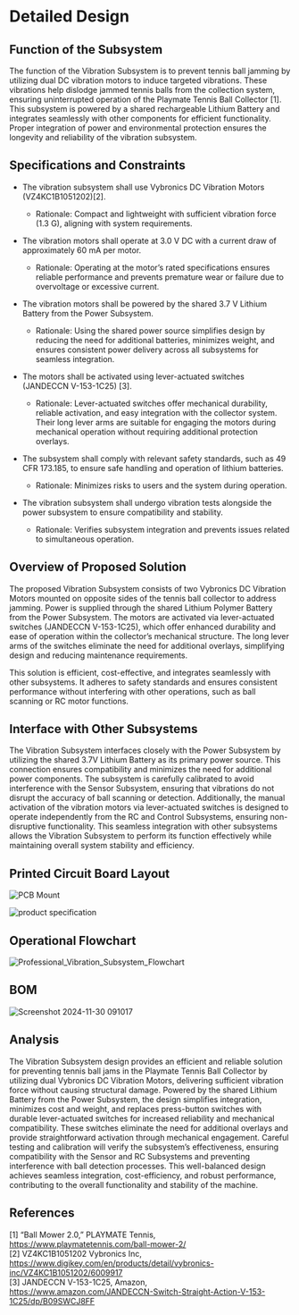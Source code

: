 # Detailed Design

## Function of the Subsystem

The function of the Vibration Subsystem is to prevent tennis ball jamming by utilizing dual DC vibration motors to induce targeted vibrations. These vibrations help dislodge jammed tennis balls from the collection system, ensuring uninterrupted operation of the Playmate Tennis Ball Collector [1]. This subsystem is powered by a shared rechargeable Lithium Battery and integrates seamlessly with other components for efficient functionality. Proper integration of power and environmental protection ensures the longevity and reliability of the vibration subsystem.

## Specifications and Constraints

- The vibration subsystem shall use Vybronics DC Vibration Motors (VZ4KC1B1051202)[2].
  - Rationale: Compact and lightweight with sufficient vibration force (1.3 G), aligning with system requirements.

- The vibration motors shall operate at 3.0 V DC with a current draw of approximately 60 mA per motor.
  - Rationale: Operating at the motor’s rated specifications ensures reliable performance and prevents premature wear or failure due to overvoltage 
or excessive current.

- The vibration motors shall be powered by the shared 3.7 V Lithium Battery from the Power Subsystem.
  - Rationale: Using the shared power source simplifies design by reducing the need for additional batteries, minimizes weight, and ensures consistent power delivery across all subsystems for seamless integration.

- The motors shall be activated using lever-actuated switches (JANDECCN V-153-1C25) [3].
  - Rationale:  Lever-actuated switches offer mechanical durability, reliable activation, and easy integration with the collector system. Their long lever arms are suitable for engaging the motors during mechanical operation without requiring additional protection overlays.

- The subsystem shall comply with relevant safety standards, such as 49 CFR 173.185, to ensure safe handling and operation of lithium batteries.
  - Rationale: Minimizes risks to users and the system during operation.

- The vibration subsystem shall undergo vibration tests alongside the power subsystem to ensure compatibility and stability.
  - Rationale: Verifies subsystem integration and prevents issues related to simultaneous operation.


## Overview of Proposed Solution

The proposed Vibration Subsystem consists of two Vybronics DC Vibration Motors mounted on opposite sides of the tennis ball collector to address jamming. Power is supplied through the shared Lithium Polymer Battery from the Power Subsystem. The motors are activated via lever-actuated switches (JANDECCN V-153-1C25), which offer enhanced durability and ease of operation within the collector’s mechanical structure. The long lever arms of the switches eliminate the need for additional overlays, simplifying design and reducing maintenance requirements.

This solution is efficient, cost-effective, and integrates seamlessly with other subsystems. It adheres to safety standards and ensures consistent performance without interfering with other operations, such as ball scanning or RC motor functions.

## Interface with Other Subsystems

The Vibration Subsystem interfaces closely with the Power Subsystem by utilizing the shared 3.7V Lithium Battery as its primary power source. This connection ensures compatibility and minimizes the need for additional power components. The subsystem is carefully calibrated to avoid interference with the Sensor Subsystem, ensuring that vibrations do not disrupt the accuracy of ball scanning or detection. Additionally, the manual activation of the vibration motors via lever-actuated switches is designed to operate independently from the RC and Control Subsystems, ensuring non-disruptive functionality. This seamless integration with other subsystems allows the Vibration Subsystem to perform its function effectively while maintaining overall system stability and efficiency.


## Printed Circuit Board Layout
![PCB Mount](https://github.com/user-attachments/assets/dbda3a5c-661a-4333-b582-1860a208ab72)

![product specification](https://github.com/user-attachments/assets/2631ed9b-7ddf-4376-9867-24294a29ae83)



## Operational Flowchart

![Professional_Vibration_Subsystem_Flowchart](https://github.com/user-attachments/assets/262fefb3-5d19-4b54-9843-88b6941b6d99)


## BOM

![Screenshot 2024-11-30 091017](https://github.com/user-attachments/assets/a5299c18-9f1b-4f16-b977-1058372fee9b)


## Analysis

The Vibration Subsystem design provides an efficient and reliable solution for preventing tennis ball jams in the Playmate Tennis Ball Collector by utilizing dual Vybronics DC Vibration Motors, delivering sufficient vibration force without causing structural damage. Powered by the shared Lithium Battery from the Power Subsystem, the design simplifies integration, minimizes cost and weight, and replaces press-button switches with durable lever-actuated switches for increased reliability and mechanical compatibility. These switches eliminate the need for additional overlays and provide straightforward activation through mechanical engagement. Careful testing and calibration will verify the subsystem’s effectiveness, ensuring compatibility with the Sensor and RC Subsystems and preventing interference with ball detection processes. This well-balanced design achieves seamless integration, cost-efficiency, and robust performance, contributing to the overall functionality and stability of the machine.

## References

[1] “Ball Mower 2.0,” PLAYMATE Tennis, https://www.playmatetennis.com/ball-mower-2/  
[2] VZ4KC1B1051202 Vybronics Inc, https://www.digikey.com/en/products/detail/vybronics-inc/VZ4KC1B1051202/6009917    
[3] JANDECCN V-153-1C25, Amazon, https://www.amazon.com/JANDECCN-Switch-Straight-Action-V-153-1C25/dp/B09SWCJ8FF 

